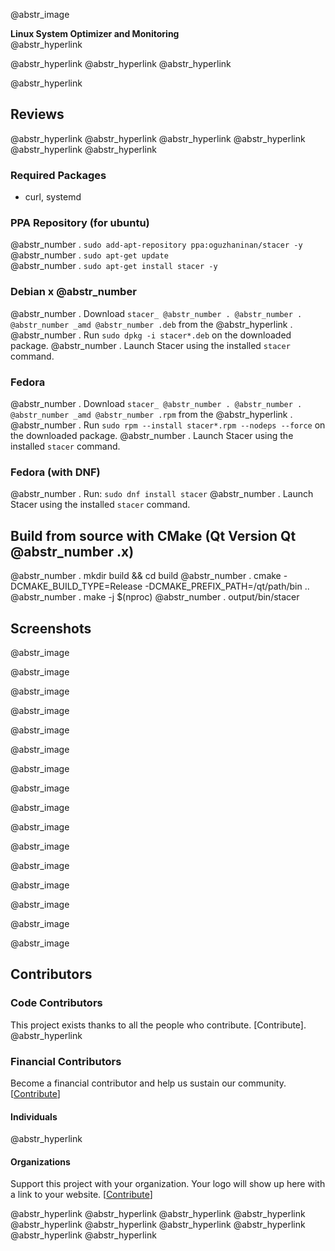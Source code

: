 @abstr_image 

**Linux System Optimizer and Monitoring**   
@abstr_hyperlink 

@abstr_hyperlink @abstr_hyperlink @abstr_hyperlink 

@abstr_hyperlink 

## Reviews

@abstr_hyperlink @abstr_hyperlink @abstr_hyperlink @abstr_hyperlink @abstr_hyperlink @abstr_hyperlink 

### Required Packages

  * curl, systemd



### PPA Repository (for ubuntu)

@abstr_number . `sudo add-apt-repository ppa:oguzhaninan/stacer -y`   
@abstr_number . `sudo apt-get update`   
@abstr_number . `sudo apt-get install stacer -y`

### Debian x @abstr_number

@abstr_number . Download `stacer_ @abstr_number . @abstr_number . @abstr_number _amd @abstr_number .deb` from the @abstr_hyperlink . @abstr_number . Run `sudo dpkg -i stacer*.deb` on the downloaded package. @abstr_number . Launch Stacer using the installed `stacer` command.

### Fedora

@abstr_number . Download `stacer_ @abstr_number . @abstr_number . @abstr_number _amd @abstr_number .rpm` from the @abstr_hyperlink . @abstr_number . Run `sudo rpm --install stacer*.rpm --nodeps --force` on the downloaded package. @abstr_number . Launch Stacer using the installed `stacer` command.

### Fedora (with DNF)

@abstr_number . Run: `sudo dnf install stacer` @abstr_number . Launch Stacer using the installed `stacer` command.

## Build from source with CMake (Qt Version Qt @abstr_number .x)

@abstr_number . mkdir build && cd build @abstr_number . cmake -DCMAKE_BUILD_TYPE=Release -DCMAKE_PREFIX_PATH=/qt/path/bin .. @abstr_number . make -j $(nproc) @abstr_number . output/bin/stacer

## Screenshots

@abstr_image 

@abstr_image 

@abstr_image 

@abstr_image 

@abstr_image 

@abstr_image 

@abstr_image 

@abstr_image 

@abstr_image 

@abstr_image 

@abstr_image 

@abstr_image 

@abstr_image 

@abstr_image 

@abstr_image 

@abstr_image 

## Contributors

### Code Contributors

This project exists thanks to all the people who contribute. [Contribute]. @abstr_hyperlink 

### Financial Contributors

Become a financial contributor and help us sustain our community. [[Contribute](https://opencollective.com/Stacer/contribute)]

#### Individuals

@abstr_hyperlink 

#### Organizations

Support this project with your organization. Your logo will show up here with a link to your website. [[Contribute](https://opencollective.com/Stacer/contribute)]

@abstr_hyperlink @abstr_hyperlink @abstr_hyperlink @abstr_hyperlink @abstr_hyperlink @abstr_hyperlink @abstr_hyperlink @abstr_hyperlink @abstr_hyperlink @abstr_hyperlink 
